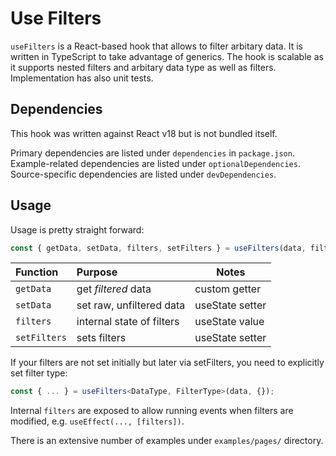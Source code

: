 # Use Filters

`useFilters` is a React-based hook that allows to filter arbitary data. It is written in TypeScript to take advantage of generics. The hook is scalable as it supports nested filters and arbitary data type as well as filters. Implementation has also unit tests.

## Dependencies

This hook was written against React v18 but is not bundled itself.

Primary dependencies are listed under `dependencies` in `package.json`.
Example-related dependencies are listed under `optionalDependencies`.
Source-specific dependencies are listed under `devDependencies`.

## Usage

Usage is pretty straight forward:

```ts
const { getData, setData, filters, setFilters } = useFilters(data, filters);
```

| Function     | Purpose                   | Notes           |
| :----------- | :------------------------ | --------------- |
| `getData`    | get _filtered_ data       | custom getter   |
| `setData`    | set raw, unfiltered data  | useState setter |
| `filters`    | internal state of filters | useState value  |
| `setFilters` | sets filters              | useState setter |

If your filters are not set initially but later via setFilters, you need to explicitly set filter type:

```ts
const { ... } = useFilters<DataType, FilterType>(data, {});
```

Internal `filters` are exposed to allow running events when filters are modified, e.g. `useEffect(..., [filters])`.

There is an extensive number of examples under `examples/pages/` directory.
